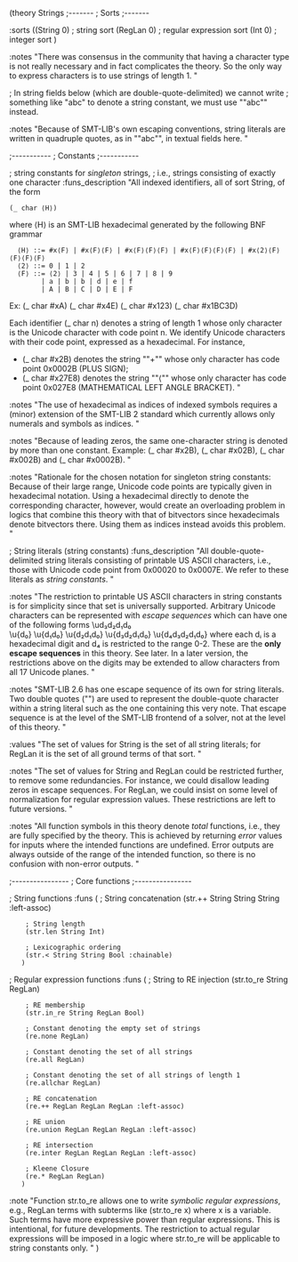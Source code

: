 (theory Strings
;-------
; Sorts
;-------

 :sorts ((String 0) ; string sort
         (RegLan 0) ; regular expression sort
         (Int 0)    ; integer sort
        )

 :notes
 "There was consensus in the community that having a character type is not
  really necessary and in fact complicates the theory. So the only way to
  express characters is to use strings of length 1.
 "

; In string fields below (which are double-quote-delimited) we cannot write 
; something like "abc" to denote a string constant, we must use ""abc"" instead.

 :notes
 "Because of SMT-LIB's own escaping conventions, string literals are written 
  in quadruple quotes, as in ""abc"", in textual fields here.
 " 

;-----------
; Constants
;-----------

; string constants for _singleton_ strings, 
; i.e., strings consisting of exactly one character 
 :funs_description 
 "All indexed identifiers, all of sort String, of the form 

    (_ char ⟨H⟩) 
   
  where ⟨H⟩ is an SMT-LIB hexadecimal generated by the following BNF grammar

      ⟨H⟩ ::= #x⟨F⟩ | #x⟨F⟩⟨F⟩ | #x⟨F⟩⟨F⟩⟨F⟩ | #x⟨F⟩⟨F⟩⟨F⟩⟨F⟩ | #x⟨2⟩⟨F⟩⟨F⟩⟨F⟩⟨F⟩
      ⟨2⟩ ::= 0 | 1 | 2 
      ⟨F⟩ ::= ⟨2⟩ | 3 | 4 | 5 | 6 | 7 | 8 | 9
            | a | b | b | d | e | f
            | A | B | C | D | E | F 

   Ex:  (_ char #xA)  (_ char #x4E)  (_ char #x123)  (_ char #x1BC3D)  
  
   Each identifier (_ char n) denotes a string of length 1 whose only character 
   is the Unicode character with code point n. We identify Unicode characters
   with their code point, expressed as a hexadecimal.
   For instance, 
   - (_ char #x2B) denotes the string ""+"" whose only character has code point 
     0x0002B (PLUS SIGN); 
   - (_ char #x27E8) denotes the string ""⟨"" whose only character has code point 
     0x027E8 (MATHEMATICAL LEFT ANGLE BRACKET).
 "

 :notes
 "The use of hexadecimal as indices of indexed symbols requires a (minor)
  extension of the SMT-LIB 2 standard which currently allows only numerals and
  symbols as indices.
 "

 :notes
 "Because of leading zeros, the same one-character string is denoted by more 
  than one constant. 
  Example: (_ char #x2B), (_ char #x02B), (_ char #x002B) and (_ char #x0002B).
 "

 :notes 
 "Rationale for the chosen notation for singleton string constants:
  Because of their large range, Unicode code points are typically given in
  hexadecimal notation. Using a hexadecimal directly to denote the
  corresponding character, however, would create an overloading problem in
  logics that combine this theory with that of bitvectors since hexadecimals
  denote bitvectors there.
  Using them as indices instead avoids this problem.
 "

; String literals (string constants)
 :funs_description 
 "All double-quote-delimited string literals consisting of printable US ASCII 
  characters, i.e., those with Unicode code point from 0x00020 to 0x0007E.
  We refer to these literals as _string constants_.
 "

 :notes
 "The restriction to printable US ASCII characters in string constants is for 
  simplicity since that set is universally supported. Arbitrary Unicode characters 
  can be represented with _escape sequences_ which can have one of the following 
  forms 
      \ud₃d₂d₁d₀  
      \u{d₀} 
      \u{d₁d₀}
      \u{d₂d₁d₀}
      \u{d₃d₂d₁d₀}
      \u{d₄d₃d₂d₁d₀}
  where each dᵢ is a hexadecimal digit and d₄ is restricted to the range 0-2.
  These are the **only escape sequences** in this theory. See later.
  In a later version, the restrictions above on the digits may be extended 
  to allow characters from all 17 Unicode planes.
 "

 :notes
 "SMT-LIB 2.6 has one escape sequence of its own for string literals. Two
  double quotes ("") are used to represent the double-quote character within 
  a string literal such as the one containing this very note. That escape 
  sequence is at the level of the SMT-LIB frontend of a solver, not at the 
  level of this theory. 
 "

 :values 
 "The set of values for String is the set of all string literals; 
  for RegLan it is the set of all ground terms of that sort.
 "

 :notes
 "The set of values for String and RegLan could be restricted further, to 
  remove some redundancies. For instance, we could disallow leading zeros 
  in escape sequences.
  For RegLan, we could insist on some level of normalization for regular
  expression values. These restrictions are left to future versions.
 "

 :notes
 "All function symbols in this theory denote *total* functions, i.e., 
  they are fully specified by the theory. This is achieved by returning 
  _error_ values for inputs where the intended functions are undefined.
  Error outputs are always outside of the range of the intended function,
  so there is no confusion with non-error outputs.
 "

;----------------
; Core functions
;----------------

 ; String functions
 :funs (
        ; String concatenation
        (str.++ String String String :left-assoc)

        ; String length
        (str.len String Int)

        ; Lexicographic ordering
        (str.< String String Bool :chainable)   
       ) 

 ; Regular expression functions
 :funs (
        ; String to RE injection
        (str.to_re String RegLan) 

        ; RE membership
        (str.in_re String RegLan Bool) 

        ; Constant denoting the empty set of strings
        (re.none RegLan)

        ; Constant denoting the set of all strings 
        (re.all RegLan)

        ; Constant denoting the set of all strings of length 1
        (re.allchar RegLan)

        ; RE concatenation
        (re.++ RegLan RegLan RegLan :left-assoc)

        ; RE union
        (re.union RegLan RegLan RegLan :left-assoc)

        ; RE intersection
        (re.inter RegLan RegLan RegLan :left-assoc)

        ; Kleene Closure
        (re.* RegLan RegLan) 
       )

 :note 
 "Function str.to_re allows one to write _symbolic regular expressions_, 
  e.g., RegLan terms with subterms like (str.to_re x) where x is a variable. 
  Such terms have more expressive power than regular expressions. This is 
  intentional, for future developments.
  The restriction to actual regular expressions will be imposed in a logic
  where str.to_re will be applicable to string constants only.
 "
)